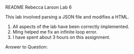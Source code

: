 README
Rebecca Larson
Lab 6

This lab involved parsing a JSON file and modifies a HTML.

1. All aspects of the lab have been correctly implemented.
2. Ming helped me fix an infinite loop error.
3. I have spent about 3 hours on this assignment.

Answer to Question:
